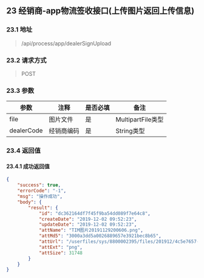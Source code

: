 ## 23 经销商-app物流签收接口(上传图片返回上传信息)

### 23.1 地址
> /api/process/app/dealerSignUpload

### 23.2 请求方式
> POST

### 23.3 参数

|  参数   | 注释  |是否必填  |备注  |
|  ----  | ----  |----  |----  |
| file  | 图片文件 | 是 | MultipartFile类型
| dealerCode  | 经销商编码 | 是 | String类型


### 23.4 返回值

#### 23.4.1 成功返回值

```json
{
    "success": true,
    "errorCode": "-1",
    "msg": "操作成功",
    "body": {
        "result": {
            "id": "dc362164df7f45f9ba54dd089f7e64c8",
            "createDate": "2019-12-02 09:52:23",
            "updateDate": "2019-12-02 09:52:23",
            "attName": "TIM图片20191129200606.png",
            "attMd5": "3000a3dd5a0026889657e3921bec8b65",
            "attUrl": "/userfiles/sys/8800002395/files/201912/4c5e7657-12d9-4e28-b831-5221fe44059d.png",
            "attExt": "png",
            "attSize": 31748
        }
    }
}
```